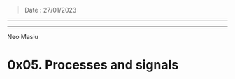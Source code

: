 > Date : 27/01/2023
-----------------------------
>
-----------------------------
 Neo Masiu
# 0x05. Processes and signals
